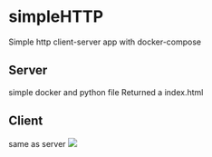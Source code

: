 # simpleHTTP
Simple http client-server app with docker-compose
## Server
 simple docker and python file
 Returned a index.html
## Client 
 same as server
 ![](screenshot7.png)

 
